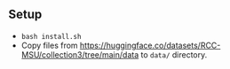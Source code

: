 ## Setup
* ``bash install.sh``
* Copy files from https://huggingface.co/datasets/RCC-MSU/collection3/tree/main/data to `data/` directory.